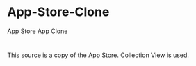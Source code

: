 # App-Store-Clone
App Store App Clone

#
This source is a copy of the App Store. Collection View is used.
#
